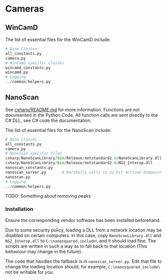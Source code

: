 # Cameras

## WinCamD
The list of essential files for the WinCamD include:
```python
# Base Classes
all_constants.py
camera.py
# WinCamD specific classes
wincamd_constants.py
wincamd.py
# Logging
../common/helpers.py
```

## NanoScan
See [csharp/README.md](csharp/README.md) for more information. Functions are not documented in the Python Code. All function calls are sent directly to the C\# DLL, see C\# code the documentation. 

The list of essential files for the NanoScan include:
```python
# Base Classes
all_constants.py
camera.py
# NanoScan specific files
csharp/NanoScanLibrary/bin/Release/netstandard2.0/NanoScanLibrary.dll
csharp/NanoScanLibrary/bin/Release/netstandard2.0/NS2_Interop.dll
nanoscan_constants.py
nanoscan_server.py       # Marshalls calls to 32-bit ActiveX Endpoint
nanoscan.py
# Logging
../common/helpers.py
```

TODO: Something about removing peaks

### Installation
Ensure the corresponding vendor software has been installed beforehand.

Due to some security policy, loading a DLL from a network location may be disabled on certain computers. In this case, copy `NanoScanLibrary.dll` and `NS2_Interop.dll` to `C:\nanosquared_include\` and it should load fine. The scripts are written in such a way as to fall back to that location (This behaviour may change in the future).

The code that handles the fallback is in `nanoscan_server.py`. Edit that file to change the loading location should, for example, `C:\nanosquared_include\` not be writable for you.